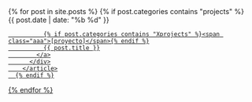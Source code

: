 <div class="container">
  {% for post in site.posts %}
      {% if post.categories contains "projects" %}
        <article class="post-item">
          <span class="post-meta date-label">{{ post.date | date: "%b %d" }}</span>
          <div class="article-title">
            <a class="post-link" href="{{ post.url | prepend: site.baseurl | prepend: site.url }}" hreflang="{% if post.language %}{{post.language}}{% else %}es{% endif %}">

              {% if post.categories contains "Xprojects" %}<span class="aaa">[proyecto]</span>{% endif %}
              {{ post.title }}
            </a>
          </div>
        </article>
      {% endif %}
  {% endfor %}
</div>
